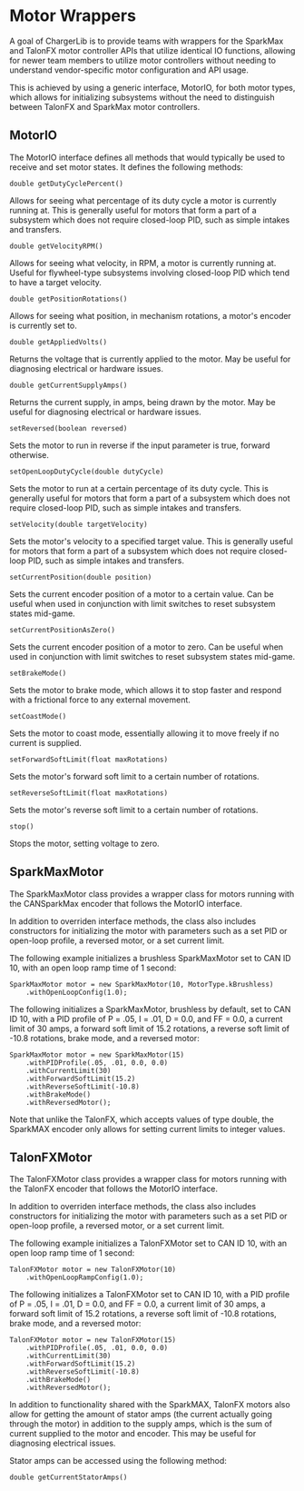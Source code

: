 # Motor Wrappers

A goal of ChargerLib is to provide teams with wrappers for the SparkMax and TalonFX motor controller APIs that utilize identical IO functions, allowing for newer team members to utilize motor controllers without needing to understand vendor-specific motor configuration and API usage.

This is achieved by using a generic interface, MotorIO, for both motor types, which allows for initializing subsystems without the need to distinguish between TalonFX and SparkMax motor controllers.

## MotorIO

The MotorIO interface defines all methods that would typically be used to receive and set motor states. It defines the following methods:

```double getDutyCyclePercent() ``` 

Allows for seeing what percentage of its duty cycle a motor is currently running at. This is generally useful for motors that form a part of a subsystem which does not require closed-loop PID, such as simple intakes and transfers.

```double getVelocityRPM() ```

Allows for seeing what velocity, in RPM, a motor is currently running at. Useful for flywheel-type subsystems involving closed-loop PID which tend to have a target velocity.

```double getPositionRotations() ```

Allows for seeing what position, in mechanism rotations, a motor's encoder is currently set to. 

```double getAppliedVolts()```

Returns the voltage that is currently applied to the motor. May be useful for diagnosing electrical or hardware issues.

```double getCurrentSupplyAmps() ```

Returns the current supply, in amps, being drawn by the motor. May be useful for diagnosing electrical or hardware issues.

```setReversed(boolean reversed)```

Sets the motor to run in reverse if the input parameter is true, forward otherwise.

```setOpenLoopDutyCycle(double dutyCycle)```

Sets the motor to run at a certain percentage of its duty cycle. This is generally useful for motors that form a part of a subsystem which does not require closed-loop PID, such as simple intakes and transfers.

```setVelocity(double targetVelocity)```

Sets the motor's velocity to a specified target value. This is generally useful for motors that form a part of a subsystem which does not require closed-loop PID, such as simple intakes and transfers.

```setCurrentPosition(double position)```

Sets the current encoder position of a motor to a certain value. Can be useful when used in conjunction with limit switches to reset subsystem states mid-game.

```setCurrentPositionAsZero()```

Sets the current encoder position of a motor to zero. Can be useful when used in conjunction with limit switches to reset subsystem states mid-game.

```setBrakeMode()```

Sets the motor to brake mode, which allows it to stop faster and respond with a frictional force to any external movement.

```setCoastMode()```

Sets the motor to coast mode, essentially allowing it to move freely if no current is supplied.

```setForwardSoftLimit(float maxRotations)```

Sets the motor's forward soft limit to a certain number of rotations.

```setReverseSoftLimit(float maxRotations)```

Sets the motor's reverse soft limit to a certain number of rotations.

```stop()```

Stops the motor, setting voltage to zero.

## SparkMaxMotor

The SparkMaxMotor class provides a wrapper class for motors running with the  CANSparkMax encoder that follows the MotorIO interface. 

In addition to overriden interface methods, the class also includes constructors for initializing the motor with parameters such as a set PID or open-loop profile, a reversed motor, or a set current limit. 

The following example initializes a brushless SparkMaxMotor set to CAN ID 10, with an open loop ramp time of 1 second: 

```
SparkMaxMotor motor = new SparkMaxMotor(10, MotorType.kBrushless)
    .withOpenLoopConfig(1.0);
```

The following initializes a SparkMaxMotor, brushless by default, set to CAN ID 10, with a PID profile of P = .05, I = .01, D = 0.0, and FF = 0.0, a current limit of 30 amps, a forward soft limit of 15.2 rotations, a reverse soft limit of -10.8 rotations, brake mode, and a reversed motor:

```
SparkMaxMotor motor = new SparkMaxMotor(15)
    .withPIDProfile(.05, .01, 0.0, 0.0)
    .withCurrentLimit(30)
    .withForwardSoftLimit(15.2)
    .withReverseSoftLimit(-10.8)
    .withBrakeMode()
    .withReversedMotor();
```

Note that unlike the TalonFX, which accepts values of type double, the SparkMAX encoder only allows for setting current limits to integer values.

## TalonFXMotor

The TalonFXMotor class provides a wrapper class for motors running with the TalonFX encoder that follows the MotorIO interface. 

In addition to overriden interface methods, the class also includes constructors for initializing the motor with parameters such as a set PID or open-loop profile, a reversed motor, or a set current limit. 

The following example initializes a TalonFXMotor set to CAN ID 10, with an open loop ramp time of 1 second: 

```
TalonFXMotor motor = new TalonFXMotor(10)
    .withOpenLoopRampConfig(1.0);
```

The following initializes a TalonFXMotor set to CAN ID 10, with a PID profile of P = .05, I = .01, D = 0.0, and FF = 0.0, a current limit of 30 amps, a forward soft limit of 15.2 rotations, a reverse soft limit of -10.8 rotations, brake mode, and a reversed motor:

```
TalonFXMotor motor = new TalonFXMotor(15)
    .withPIDProfile(.05, .01, 0.0, 0.0)
    .withCurrentLimit(30)
    .withForwardSoftLimit(15.2)
    .withReverseSoftLimit(-10.8)
    .withBrakeMode()
    .withReversedMotor();
```

In addition to functionality shared with the SparkMAX, TalonFX motors also allow for getting the amount of stator amps (the current actually going through the motor) in addition to the supply amps, which is the sum of current supplied to the motor and encoder. This may be useful for diagnosing electrical issues.

Stator amps can be accessed using the following method:

```double getCurrentStatorAmps()```
